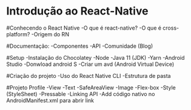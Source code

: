 # Introdução ao React-Native

#Conhecendo o React Native
  -O que é react-native?
  -O que é cross-platform?
  -Origem do RN

#Documentação:
  -Componentes
  -API
  -Comunidade (Blog)

#Setup
  -Instalação do Chocolatey
  -Node
  -Java 11 (JDK)
  -Yarn
  -Android Studio
      -Donwload android S
      -Criar um avd (Android Virtual Device)

#Criação do projeto
  -Uso do React Native CLI
  -Estrutura de pasta

#Projeto Profile
  -View
  -Text
  -SafeAreaView
  -Image
  -Flex-box
  -Style (StyleSheet)
  -Pressable
  -Linking API
  -Add código nativo no AndroidManifest.xml para abrir link
